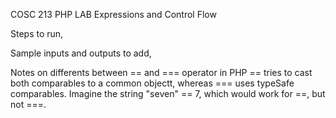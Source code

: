  COSC 213 PHP LAB Expressions and Control Flow

 Steps to run,

 Sample inputs and outputs to add,

 Notes on differents between == and === operator in PHP
 == tries to cast both comparables to a common objectt, whereas === uses typeSafe comparables.
 Imagine the string "seven" == 7, which would work for ==, but not ===.
